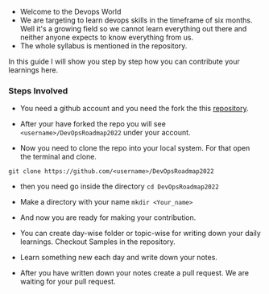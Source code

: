 - Welcome to the Devops World 
- We are targeting to learn devops skills in the timeframe of six months. Well it's a growing field so we cannot learn everything out there and neither anyone expects to know everything from us. 
- The whole syllabus is mentioned in the repository. 

In this guide I will show you step by step how you can contribute your learnings here.

### Steps Involved
- You need a github account and you need the fork the this [repository](https://github.com/saiyam1814/DevOpsRoadmap2022). 

- After your have forked the repo you will see `<username>/DevOpsRoadmap2022` under your account.
  
- Now you need to clone the repo into your local system. For that open the terminal and clone. 
```
git clone https://github.com/<username>/DevOpsRoadmap2022
```
- then you need go inside the directory 
```cd DevOpsRoadmap2022 ```
- Make a directory with your name
```mkdir <Your_name>```

- And now you are ready for making your contribution. 
- You can create day-wise folder or topic-wise for writing down your daily learnings. Checkout Samples in the repository. 
- Learn something new each day and write down your notes. 
- After you have written down your notes create a pull request. We are waiting for your pull request. 
 